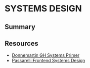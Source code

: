 # SYSTEMS DESIGN

## Summary

## Resources

- [Donnemartin GH Systems Primer](https://github.com/donnemartin/system-design-primer)
- [Passarelli Frontend Systems Design](https://pietropassarelli.com/front-end-system-design.html)